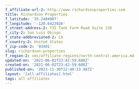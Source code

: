 ```yaml
---
f_affiliate-url-2: http://www.richardsonproperties.com
title: Richardson Properties
f_latitude: '35.2484087'
f_longitude: '-120.6423926'
f_street-address-2: 735 Tank Farm Road Suite 130­
f_city-2: San Luis Obispo­
f_state-addbreviated-2: CA­
f_country-2: United States
f_zip-code-2: '93401'
slug: richardson-properties
f_region-2: cms/affiliate-regions/north-central-america.md
updated-on: '2021-06-02T23:42:59.688Z'
created-on: '2021-06-02T23:42:59.688Z'
published-on: '2023-11-30T22:40:33.987Z'
layout: '[all-affiliates].html'
tags: all-affiliates
---
```



